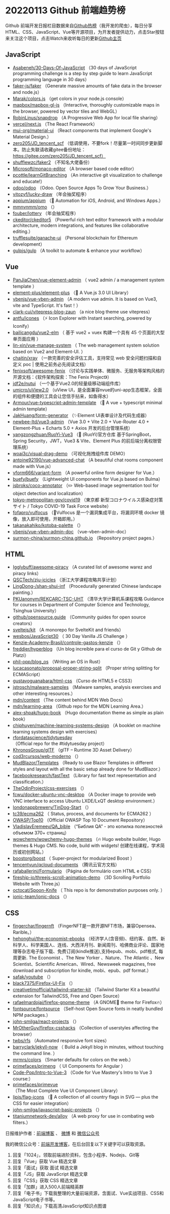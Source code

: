 # 20220113 Github 前端趋势榜

Github 前端开发日报栏目数据来自[Github热榜](https://github.qdkfweb.cn/)（我开发的爬虫），每日分享HTML、CSS、JavaScript、Vue等开源项目，为开发者提供动力，点击Star按钮来关注这个项目，点击Watch来收听每日的更新[Github主页](https://github.com/kujian/githubTrending)
## JavaScript

* [Asabeneh/30-Days-Of-JavaScript](https://github.com/Asabeneh/30-Days-Of-JavaScript) （30 days of JavaScript programming challenge is a step by step guide to learn JavaScript programming language in 30 days）
* [faker-js/faker](https://github.com/faker-js/faker) （Generate massive amounts of fake data in the browser and node.js）
* [Marak/colors.js](https://github.com/Marak/colors.js) （get colors in your node.js console）
* [mapbox/mapbox-gl-js](https://github.com/mapbox/mapbox-gl-js) （Interactive, thoroughly customizable maps in the browser, powered by vector tiles and WebGL）
* [RobinLinus/snapdrop](https://github.com/RobinLinus/snapdrop) （A Progressive Web App for local file sharing）
* [vercel/next.js](https://github.com/vercel/next.js) （The React Framework）
* [mui-org/material-ui](https://github.com/mui-org/material-ui) （React components that implement Google's Material Design.）
* [zero205/JD_tencent_scf](https://github.com/zero205/JD_tencent_scf) （低调使用，不要fork！尽量第一时间同步更新脚本。防止失联请收藏gitee备份地址：https://gitee.com/zero205/JD_tencent_scf）
* [shufflewzc/faker2](https://github.com/shufflewzc/faker2) （不知名大佬备份）
* [Microsoft/monaco-editor](https://github.com/Microsoft/monaco-editor) （A browser based code editor）
* [pcottle/learnGitBranching](https://github.com/pcottle/learnGitBranching) （An interactive git visualization to challenge and educate!）
* [odoo/odoo](https://github.com/odoo/odoo) （Odoo. Open Source Apps To Grow Your Business.）
* [vitozyf/lucky-draw](https://github.com/vitozyf/lucky-draw) （年会抽奖程序）
* [appium/appium](https://github.com/appium/appium) （:iphone: Automation for iOS, Android, and Windows Apps.）
* [mmnvnmm/omo](https://github.com/mmnvnmm/omo) （）
* [fouber/lottery](https://github.com/fouber/lottery) （年会抽奖程序）
* [ckeditor/ckeditor5](https://github.com/ckeditor/ckeditor5) （Powerful rich text editor framework with a modular architecture, modern integrations, and features like collaborative editing.）
* [trufflesuite/ganache-ui](https://github.com/trufflesuite/ganache-ui) （Personal blockchain for Ethereum development）
* [gulpjs/gulp](https://github.com/gulpjs/gulp) （A toolkit to automate &amp; enhance your workflow）

## Vue

* [PanJiaChen/vue-element-admin](https://github.com/PanJiaChen/vue-element-admin) （
        vue2 admin / a management system template
      ）
* [element-plus/element-plus](https://github.com/element-plus/element-plus) （&#x1f389; A Vue.js 3.0 UI Library）
* [vbenjs/vue-vben-admin](https://github.com/vbenjs/vue-vben-admin) （A modern vue admin. It is based on Vue3, vite and TypeScript. It's fast！）
* [clark-cui/vitepress-blog-zaun](https://github.com/clark-cui/vitepress-blog-zaun) （a nice blog theme use vitepress）
* [antfu/icones](https://github.com/antfu/icones) （&#x26a1;&#xfe0f; Icon Explorer with Instant searching, powered by Iconify）
* [bailicangdu/vue2-elm](https://github.com/bailicangdu/vue2-elm) （
        基于 vue2 + vuex 构建一个具有 45 个页面的大型单页面应用
      ）
* [lin-xin/vue-manage-system](https://github.com/lin-xin/vue-manage-system) （
        The web management system solution based on Vue2 and Element-UI.
      ）
* [chaitin/xray](https://github.com/chaitin/xray) （一款完善的安全评估工具，支持常见 web 安全问题扫描和自定义 poc | 使用之前务必先阅读文档）
* [fenixsoft/awesome-fenix](https://github.com/fenixsoft/awesome-fenix) （讨论与实践单体、微服务、无服务等架构风格的开源文档：《软件架构探索：The Fenix Project》）
* [jdf2e/nutui](https://github.com/jdf2e/nutui) （一个基于Vue2.0的轻量级移动端组件库）
* [umicro/uView2.0](https://github.com/umicro/uView2.0) （uView UI，是全面兼容nvue的uni-app生态框架，全面的组件和便捷的工具会让您信手拈来，如鱼得水）
* [Armour/vue-typescript-admin-template](https://github.com/Armour/vue-typescript-admin-template) （&#x1f596; A vue + typescript minimal admin template）
* [JakHuang/form-generator](https://github.com/JakHuang/form-generator) （&#x2728;Element UI表单设计及代码生成器）
* [newbee-ltd/vue3-admin](https://github.com/newbee-ltd/vue3-admin) （Vue 3.0 + Vite 2.0 + Vue-Router 4.0 + Element-Plus + Echarts 5.0 + Axios 开发的后台管理系统）
* [yangzongzhuan/RuoYi-Vue3](https://github.com/yangzongzhuan/RuoYi-Vue3) （&#x1f389; (RuoYi)官方仓库 基于SpringBoot，Spring Security，JWT，Vue3 &amp; Vite、Element Plus 的前后端分离权限管理系统）
* [woai3c/visual-drag-demo](https://github.com/woai3c/visual-drag-demo) （可视化拖拽组件库 DEMO）
* [antoine92190/vue-advanced-chat](https://github.com/antoine92190/vue-advanced-chat) （A beautiful chat rooms component made with Vue.js）
* [vform666/variant-form](https://github.com/vform666/variant-form) （A powerful online form designer for Vue.）
* [buefy/buefy](https://github.com/buefy/buefy) （Lightweight UI components for Vue.js based on Bulma）
* [jsbroks/coco-annotator](https://github.com/jsbroks/coco-annotator) （&#x270f;&#xfe0f; Web-based image segmentation tool for object detection and localization）
* [tokyo-metropolitan-gov/covid19](https://github.com/tokyo-metropolitan-gov/covid19) （東京都 新型コロナウイルス感染症対策サイト / Tokyo COVID-19 Task Force website）
* [fofapro/vulfocus](https://github.com/fofapro/vulfocus) （&#x1f680;Vulfocus 是一个漏洞集成平台，将漏洞环境 docker 镜像，放入即可使用，开箱即用。）
* [takanakahiko/kotoba-palette](https://github.com/takanakahiko/kotoba-palette) （）
* [vbenjs/vue-vben-admin-doc](https://github.com/vbenjs/vue-vben-admin-doc) （vue-vben-admin-doc）
* [surmon-china/surmon-china.github.io](https://github.com/surmon-china/surmon-china.github.io) （Repository project pages.）

## HTML

* [Igglybuff/awesome-piracy](https://github.com/Igglybuff/awesome-piracy) （A curated list of awesome warez and piracy links）
* [QSCTech/zju-icicles](https://github.com/QSCTech/zju-icicles) （浙江大学课程攻略共享计划）
* [LingDong-/shan-shui-inf](https://github.com/LingDong-/shan-shui-inf) （Procedurally generated Chinese landscape painting.）
* [PKUanonym/REKCARC-TSC-UHT](https://github.com/PKUanonym/REKCARC-TSC-UHT) （清华大学计算机系课程攻略 Guidance for courses in Department of Computer Science and Technology, Tsinghua University）
* [github/opensource.guide](https://github.com/github/opensource.guide) （Community guides for open source creators）
* [sveltejs/kit](https://github.com/sveltejs/kit) （A monorepo for SvelteKit and friends）
* [wesbos/JavaScript30](https://github.com/wesbos/JavaScript30) （
        30 Day Vanilla JS Challenge
      ）
* [Kenzie-Academy-Brasil/controle-gastos-kenzie](https://github.com/Kenzie-Academy-Brasil/controle-gastos-kenzie) （）
* [freddier/hyperblog](https://github.com/freddier/hyperblog) （Un blog increíble para el curso de Git y Github de Platzi）
* [phil-opp/blog_os](https://github.com/phil-opp/blog_os) （Writing an OS in Rust）
* [lucacasonato/proposal-proper-string-split](https://github.com/lucacasonato/proposal-proper-string-split) （Proper string splitting for ECMAScript）
* [gustavoguanabara/html-css](https://github.com/gustavoguanabara/html-css) （Curso de HTML5 e CSS3）
* [jstrosch/malware-samples](https://github.com/jstrosch/malware-samples) （Malware samples, analysis exercises and other interesting resources.）
* [mdn/content](https://github.com/mdn/content) （The content behind MDN Web Docs）
* [mdn/learning-area](https://github.com/mdn/learning-area) （Github repo for the MDN Learning Area.）
* [alex-shpak/hugo-book](https://github.com/alex-shpak/hugo-book) （Hugo documentation theme as simple as plain book）
* [chiphuyen/machine-learning-systems-design](https://github.com/chiphuyen/machine-learning-systems-design) （A booklet on machine learning systems design with exercises）
* [rfordatascience/tidytuesday](https://github.com/rfordatascience/tidytuesday) （Official repo for the #tidytuesday project）
* [KhronosGroup/glTF](https://github.com/KhronosGroup/glTF) （glTF – Runtime 3D Asset Delivery）
* [cod3rcursos/web-moderno](https://github.com/cod3rcursos/web-moderno) （）
* [MudBlazor/Templates](https://github.com/MudBlazor/Templates) （Ready to use Blazor Templates in different styles and layout with all the basic setup already done for MudBlazor.）
* [facebookresearch/fastText](https://github.com/facebookresearch/fastText) （Library for fast text representation and classification.）
* [TheOdinProject/css-exercises](https://github.com/TheOdinProject/css-exercises) （）
* [fcwu/docker-ubuntu-vnc-desktop](https://github.com/fcwu/docker-ubuntu-vnc-desktop) （A Docker image to provide web VNC interface to access Ubuntu LXDE/LxQT desktop environment.）
* [londonappbrewery/TinDog-Start](https://github.com/londonappbrewery/TinDog-Start) （）
* [tc39/ecma262](https://github.com/tc39/ecma262) （
        Status, process, and documents for ECMA262
      ）
* [OWASP/Top10](https://github.com/OWASP/Top10) （Official OWASP Top 10 Document Repository）
* [VladislavEremeev/QA_bible](https://github.com/VladislavEremeev/QA_bible) （“Библия QA” - это копилка полезностей объемом 370+ страниц）
* [wowchemy/wowchemy-hugo-themes](https://github.com/wowchemy/wowchemy-hugo-themes) （&#x1f525; Hugo website builder, Hugo themes &amp; Hugo CMS. No code, build with widgets! 创建在线课程，学术简历或初创网站。）
* [boostorg/boost](https://github.com/boostorg/boost) （
        Super-project for modularized Boost
      ）
* [tencentyun/qcloud-documents](https://github.com/tencentyun/qcloud-documents) （腾讯云官方文档）
* [rafaballerini/Formulario](https://github.com/rafaballerini/Formulario) （Página de formulário com HTML e CSS）
* [fireship-io/threejs-scroll-animation-demo](https://github.com/fireship-io/threejs-scroll-animation-demo) （3D Scrolling Portfolio Website with Three.js）
* [octocat/Spoon-Knife](https://github.com/octocat/Spoon-Knife) （
        This repo is for demonstration purposes only.
      ）
* [ionic-team/ionic-docs](https://github.com/ionic-team/ionic-docs) （）

## CSS

* [fingerchar/fingernft](https://github.com/fingerchar/fingernft) （FingerNFT是一款开源NFT市场，兼容Opensea、Rarible。）
* [hehonghui/the-economist-ebooks](https://github.com/hehonghui/the-economist-ebooks) （经济学人(含音频)、纽约客、自然、新科学人、科学美国人、连线、大西洋月刊、新闻周刊、哈佛商业评论、国家地理等杂志电子版下载、免费订阅(kindle推送),支持epub、mobi、pdf格式, 每周更新. The Economist 、The New Yorker 、Nature、The Atlantic 、New Scientist、Scientific American、Wired、Newsweek magazines, free download and subscription for kindle, mobi、epub、pdf format.）
* [safak/youtube](https://github.com/safak/youtube) （）
* [black7375/Firefox-UI-Fix](https://github.com/black7375/Firefox-UI-Fix) （）
* [creativetimofficial/tailwind-starter-kit](https://github.com/creativetimofficial/tailwind-starter-kit) （Tailwind Starter Kit a beautiful extension for TailwindCSS, Free and Open Source）
* [rafaelmardojai/firefox-gnome-theme](https://github.com/rafaelmardojai/firefox-gnome-theme) （A GNOME&#x1f463; theme for Firefox&#x1f525;）
* [fontsource/fontsource](https://github.com/fontsource/fontsource) （Self-host Open Source fonts in neatly bundled NPM packages.）
* [john-smilga/react-projects](https://github.com/john-smilga/react-projects) （）
* [MrOtherGuy/firefox-csshacks](https://github.com/MrOtherGuy/firefox-csshacks) （Collection of userstyles affecting the browser）
* [twbs/rfs](https://github.com/twbs/rfs) （Automated responsive font sizes）
* [barryclark/jekyll-now](https://github.com/barryclark/jekyll-now) （
        Build a Jekyll blog in minutes, without touching the command line.
      ）
* [mrmrs/colors](https://github.com/mrmrs/colors) （Smarter defaults for colors on the web.）
* [primefaces/primeng](https://github.com/primefaces/primeng) （
        UI Components for Angular
      ）
* [Code-Pop/Intro-to-Vue-3](https://github.com/Code-Pop/Intro-to-Vue-3) （Code for Vue Mastery's Intro to Vue 3 course:）
* [primefaces/primevue](https://github.com/primefaces/primevue) （The Most Complete Vue UI Component Library）
* [lipis/flag-icons](https://github.com/lipis/flag-icons) （&#x1f38f; A collection of all country flags in SVG — plus the CSS for easier integration）
* [john-smilga/javascript-basic-projects](https://github.com/john-smilga/javascript-basic-projects) （）
* [titaniumnetwork-dev/alloy](https://github.com/titaniumnetwork-dev/alloy) （A web proxy for use in combating web filters.）


日报维护作者：[前端博客](https://qdkfweb.cn/) 、 [微博](https://qdkfweb.cn/go/weibo) 和 [微信公众号](https://open.weixin.qq.com/qr/code?username=caibaojian_com)

我的微信公众号：[前端开发博客](https://open.weixin.qq.com/qr/code?username=caibaojian_com)，在后台回复以下关键字可以获取资源。

1. 回复「1024」，领取前端进阶资料，包含小程序、Nodejs、Git等
2. 回复「Vue」获取 Vue 精选文章
3. 回复「面试」获取 面试 精选文章
4. 回复「JS」获取 JavaScript 精选文章
5. 回复「CSS」获取 CSS 精选文章
6. 回复「加群」进入500人前端精英群
7. 回复「电子书」下载我整理的大量前端资源，含面试、Vue实战项目、CSS和JavaScript电子书等。
8. 回复「知识点」下载高清JavaScript知识点图谱